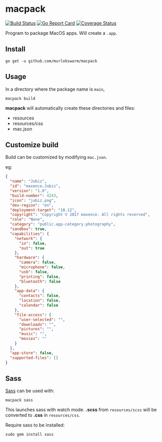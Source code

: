 # macpack
[![Build Status](https://travis-ci.org/murlokswarm/macpack.svg?branch=master)](https://travis-ci.org/murlokswarm/macpack)
[![Go Report Card](https://goreportcard.com/badge/github.com/murlokswarm/macpack)](https://goreportcard.com/report/github.com/murlokswarm/macpack)
[![Coverage Status](https://coveralls.io/repos/github/murlokswarm/macpack/badge.svg?branch=master)](https://coveralls.io/github/murlokswarm/macpack?branch=master)

Program to package MacOS apps. 
Will create a ```.app```.

## Install
```
go get -u github.com/murlokswarm/macpack
```

## Usage
In a directory where the package name is ```main```,
```
macpack build
```
**macpack** will automatically create these directories and files:
- resources
- resources/css
- mac.json

## Customize build
Build can be customized by modifying ```mac.json```.

eg:
```json
{
  "name": "Jubiz",
  "id": "maxence.Jubiz",
  "version": "1.0",
  "build-number": 4243,
  "icon": "jubiz.png",
  "dev-region": "en",
  "deployment-target": "10.12",
  "copyright": "Copyright © 2017 maxence. All rights reserved",
  "role": "None",
  "category": "public.app-category.photography",
  "sandbox": true,
  "capabilities": {
    "network": {
      "in": false,
      "out": true
    },
    "hardware": {
      "camera": false,
      "microphone": false,
      "usb": false,
      "printing": false,
      "bluetooth": false
    },
    "app-data": {
      "contacts": false,
      "location": false,
      "calendar": false
    },
    "file-access": {
      "user-selected": "",
      "downloads": "",
      "pictures": "",
      "music": "",
      "movies": ""
    }
  },
  "app-store": false,
  "supported-files": []
}
```

## Sass
[Sass](http://sass-lang.com/guide) can be used with:
```
macpack sass
```

This launches sass with watch mode.
**.scss** from ```resources/scss``` will be converted to **.css** in ```resources/css```.

Require sass to be installed:
```
sudo gem install sass
```
